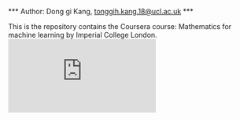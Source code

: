 
*** Author: Dong gi Kang, tonggih.kang.18@ucl.ac.uk ***


This is the repository contains the Coursera course: Mathematics for machine learning by Imperial College London.
![Alt text](https://github.com/DGKang234/Maths-for-ML_Coursera-ImperialColleageLDN/blob/main/Certificate_of_completion.pdf)
